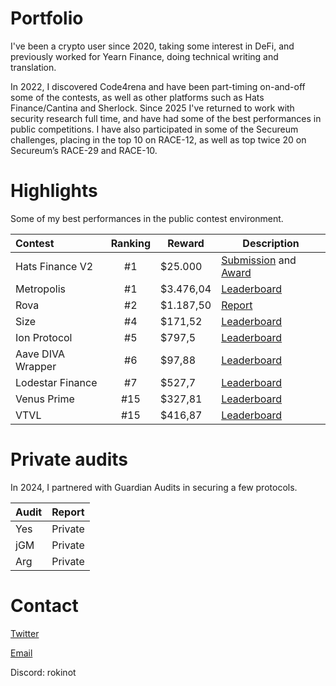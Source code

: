 # Portfolio

I've been a crypto user since 2020, taking some interest in DeFi, and previously worked for Yearn Finance, doing technical writing and translation.

In 2022, I discovered Code4rena and have been part-timing on-and-off some of the contests, as well as other platforms such as Hats Finance/Cantina and Sherlock. Since 2025 I've returned to work with security research full time, and have had some of the best performances in public competitions. I have also participated in some of the Secureum challenges, placing in the top 10 on RACE-12, as well as top twice 20 on Secureum’s RACE-29 and RACE-10. 

# Highlights

Some of my best performances in the public contest environment. 

| Contest              | Ranking | Reward | Description |
| :---------------- | :------: | ---- | ---- |
| Hats Finance V2 |  #1   | $25.000 | [Submission](https://github.com/hats-finance/hats-contracts/issues/392) and [Award](https://x.com/HatsFinance/status/1591770085177397248)
| Metropolis | #1 | $3.476,04 | [Leaderboard](https://cantina.xyz/competitions/076935b1-2706-48c6-bf0a-b3656aa24194/leaderboard) |
| Rova | #2 | $1.187,50 | [Report](https://audits.sherlock.xyz/contests/498) |
| Size | #4 | $171,52 | [Leaderboard](https://cantina.xyz/competitions/d88cb915-64c9-4488-8062-dd16ede7a4a0/leaderboard) |
| Ion Protocol           |   #5   | $797,5 | [Leaderboard](https://app.hats.finance/audit-competitions/ion-protocol-0x20c44e7b618d58f9982e28de66d8d6ee176eb481/leaderboard) |
| Aave DIVA Wrapper | #6 | $97,88 | [Leaderboard](https://codehawks.cyfrin.io/c/2025-01-diva/results?lt=contest&page=1&sc=reward&sj=reward&t=leaderboard) |
| Lodestar Finance    |  #7   | $527,7 | [Leaderboard](https://app.hats.finance/audit-competitions/lodestar-finance-0x74cb0cc1e231ad7c28f50574b1e473e8afef1d7f/leaderboard)
| Venus Prime        |   #15   | $327,81 | [Leaderboard](https://code4rena.com/audits/2023-09-venus-prime#top)
| VTVL | #15 | $416,87 | [Leaderboard](https://code4rena.com/audits/2022-09-vtvl-contest#top)

# Private audits

In 2024, I partnered with Guardian Audits in securing a few protocols.

| Audit              | Report |
| :---------------- | :------: |
| Yes        |   Private   | 
| jGM           |   Private   | 
| Arg    |  Private   | 

# Contact

[Twitter](https://x.com/rokinot)

[Email](rokinot@protonmail.com)

Discord: rokinot
